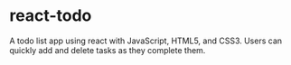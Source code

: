 # react-todo

A todo list app using react with JavaScript, HTML5, and CSS3. Users can quickly add and delete tasks as they complete them.
